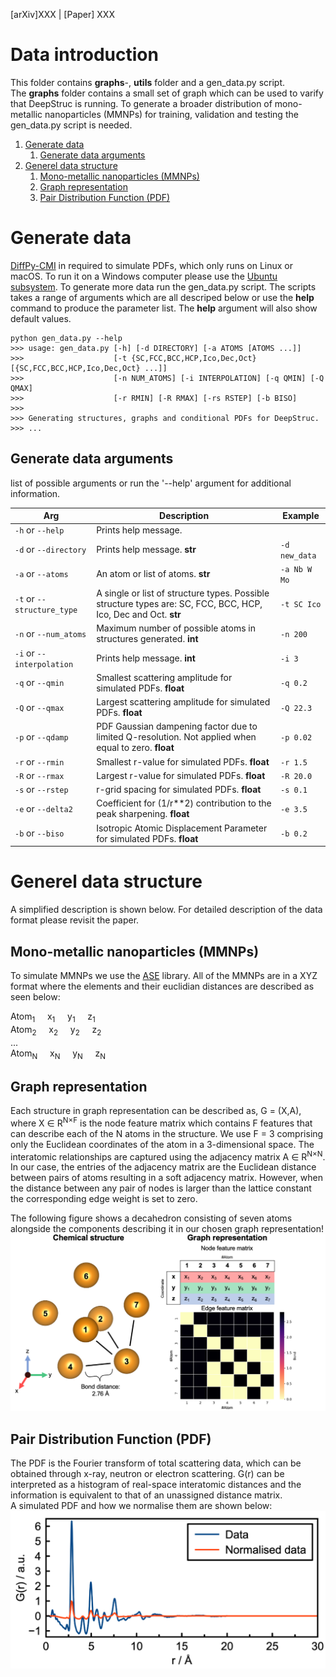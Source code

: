 [arXiv]XXX  |  [Paper] XXX

# Data introduction
This folder contains __graphs__-, __utils__ folder and a gen_data.py script.  
The __graphs__ folder contains a small set of graph which can be used to varify that DeepStruc is running. To
generate a broader distribution of mono-metallic nanoparticles (MMNPs) for training, validation and testing the gen_data.py 
script is needed.
  

1. [Generate data](#generate-data)
    1. [Generate data arguments](#generate-data-arguments)
2. [Generel data structure](#generel-data-structure)
    1. [Mono-metallic nanoparticles (MMNPs)](#mono-metallic-nanoparticles-mmnps)
    2. [Graph representation](#graph-representation)
    3. [Pair Distribution Function (PDF)](#pair-distribution-function-pdf)

# Generate data
[DiffPy-CMI](https://www.diffpy.org/products/diffpycmi/index.html) in required to simulate PDFs, which only runs on Linux or macOS. To run it on a Windows computer
please use the [Ubuntu subsystem](https://ubuntu.com/tutorials/ubuntu-on-windows#1-overview). To generate more data run the gen_data.py script. The scripts takes a range of arguments which are all descriped below
or use the __help__ command to produce the parameter list. The __help__ argument will also show default values.  
```
python gen_data.py --help
>>> usage: gen_data.py [-h] [-d DIRECTORY] [-a ATOMS [ATOMS ...]]
>>>                    [-t {SC,FCC,BCC,HCP,Ico,Dec,Oct} [{SC,FCC,BCC,HCP,Ico,Dec,Oct} ...]] 
>>>                    [-n NUM_ATOMS] [-i INTERPOLATION] [-q QMIN] [-Q QMAX]  
>>>                    [-r RMIN] [-R RMAX] [-rs RSTEP] [-b BISO]    
>>>
>>> Generating structures, graphs and conditional PDFs for DeepStruc.    
>>> ...
```

## Generate data arguments
list of possible arguments or run the '--help' argument for additional information.  
 
| Arg | Description | Example |  
| --- | --- |  --- |  
| `-h` or `--help` | Prints help message. |    
| `-d` or `--directory` | Prints help message. __str__ | `-d new_data`  |   
| `-a` or `--atoms` | An atom or list of atoms. __str__| `-a Nb W Mo`  |
| `-t` or `--structure_type` | A single or list of structure types. Possible structure types are: SC, FCC, BCC, HCP, Ico, Dec and Oct. __str__| `-t SC Ico`  |  
| `-n` or `--num_atoms` | Maximum number of possible atoms in structures generated. __int__| `-n 200`  |  
| `-i` or `--interpolation` | Prints help message. __int__| `-i 3`  |  
| `-q` or `--qmin` | Smallest scattering amplitude for simulated PDFs. __float__| `-q 0.2`  |  
| `-Q` or `--qmax` | Largest scattering amplitude for simulated PDFs. __float__| `-Q 22.3`  |  
| `-p` or `--qdamp` | PDF Gaussian dampening factor due to limited Q-resolution. Not applied when equal to zero. __float__| `-p 0.02`  |  
| `-r` or `--rmin` | Smallest r-value for simulated PDFs. __float__| `-r 1.5`  |  
| `-R` or `--rmax` | Largest r-value for simulated PDFs. __float__| `-R 20.0`  |  
| `-s` or `--rstep` | r-grid spacing for simulated PDFs. __float__| `-s 0.1`  |  
| `-e` or `--delta2` | Coefficient for (1/r**2) contribution to the peak sharpening. __float__| `-e 3.5`  |  
| `-b` or `--biso` | Isotropic Atomic Displacement Parameter for simulated PDFs. __float__| `-b 0.2`  |  

  
# Generel data structure
A simplified description is shown below. For detailed description of the data format please revisit the paper.

## Mono-metallic nanoparticles (MMNPs)
To simulate MMNPs we use the [ASE](https://wiki.fysik.dtu.dk/ase/#) library. All of the MMNPs are in a XYZ format where the elements and their euclidian distances are described as seen below:

Atom<sub>1</sub> &nbsp; &nbsp; x<sub>1</sub> &nbsp; &nbsp; y<sub>1</sub> &nbsp; &nbsp; z<sub>1</sub> <br>
Atom<sub>2</sub> &nbsp; &nbsp; x<sub>2</sub> &nbsp; &nbsp; y<sub>2</sub> &nbsp; &nbsp; z<sub>2</sub> <br>
...  
Atom<sub>N</sub> &nbsp; &nbsp; x<sub>N</sub> &nbsp; &nbsp; y<sub>N</sub> &nbsp; &nbsp; z<sub>N</sub> <br>

## Graph representation
Each structure in graph representation can be described as, G = (X,A), where X ∈ R<sup>N×F</sup> is the node feature matrix which contains F features that can describe each of the N atoms in the structure. We use F = 3 comprising only the Euclidean coordinates of the atom in a 3-dimensional space. The interatomic relationships are captured using the adjacency matrix A ∈ R<sup>N×N</sup>. In our case, the entries of the adjacency matrix are the Euclidean distance between pairs of atoms resulting in a soft adjacency matrix. However, when the distance between any pair of nodes is larger than the lattice constant the corresponding edge weight is set to zero. 

The following figure shows a decahedron consisting of seven atoms alongside the components describing it in our chosen graph representation!
![alt text](../img/graph_rep.png "Graphs representation of MMNPs.")
 
## Pair Distribution Function (PDF)
The PDF is the Fourier transform of total scattering data, which can be obtained through x-ray, neutron or electron scattering.
G(r) can be interpreted as a histogram of real-space interatomic distances and the information is equivalent to that of an unassigned distance matrix. <br> 
A simulated PDF and how we normalise them are shown below:
![alt text](../img/PDF.png "Simulated PDF")


